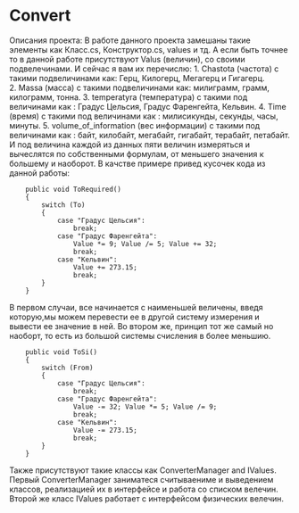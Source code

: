 # Convert
Описания проекта:
В работе данного проекта замешаны такие элементы как Класс.cs, Конструктор.cs, values и тд. А если быть точнее то в данной работе присутствуют Valus (величин), со своими подвелечинами. 
	И сейчас я вам их перечислю:
	1. Chastota (частота) с такими подвеличинами как: Герц, Килогерц, Мегагерц и Гигагерц.	
	2. Massa (масса) с такими подвеличинами как: милиграмм, грамм, килограмм, тонна.
	3. temperatyra (температура) с такими под величинами как : Градус Цельсия, Градус Фаренгейта, Кельвин.
	4. Time (время) с такими под величинами как : милисикунды, секунды, часы, минуты.
	5. volume_of_information (вес информации) с такими под величинами как : байт, килобайт, мегабайт, гигабайт, терабайт, петабайт.
И под величина каждой из данных пяти величин измеряться и вычеслятся по собственными формулам, от меньшего значения к большему и наоборот.
В качстве примере привед кусочек кода из данной работы:
	 
        public void ToRequired()
        {
            switch (To)
            {
                case "Градус Цельсия":
                    break;
                case "Градус Фаренгейта":
                    Value *= 9; Value /= 5; Value += 32;
                    break;
                case "Кельвин":
                    Value += 273.15;
                    break;
            }
        }
В первом случаи, все начинается с наименьшей величены, введя которую,мы можем перевести ее в другой систему измерения и вывести ее значение в ней.
Во втором же, принцип тот же самый но наоборт, то есть из большой системы счисления в более меньшию.

        public void ToSi()
        {
            switch (From)
            {
                case "Градус Цельсия":
                    break;
                case "Градус Фаренгейта":
                    Value -= 32; Value *= 5; Value /= 9;
                    break;
                case "Кельвин":
                    Value -= 273.15;
                    break;
            }
        }
Также присутствуют такие классы как ConverterManager and IValues.
Первый ConverterManager заниматеся считываениме и выведением классов, реализацией их в интерфейсе и работа со списком велечин.
Второй же класс IValues работает с интерфейсом физических велечин.
